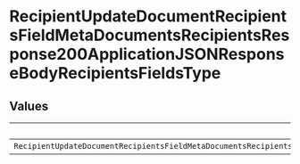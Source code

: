 # RecipientUpdateDocumentRecipientsFieldMetaDocumentsRecipientsResponse200ApplicationJSONResponseBodyRecipientsFieldsType


## Values

| Name                                                                                                                              | Value                                                                                                                             |
| --------------------------------------------------------------------------------------------------------------------------------- | --------------------------------------------------------------------------------------------------------------------------------- |
| `RecipientUpdateDocumentRecipientsFieldMetaDocumentsRecipientsResponse200ApplicationJSONResponseBodyRecipientsFieldsTypeCheckbox` | checkbox                                                                                                                          |